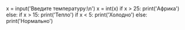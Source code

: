 x = input('Введите температуру:\n')
x = int(x)
if x > 25:
    print('Африка')
else:
    if x > 15:
        print('Тепло')
    if x < 5:
        print('Холодно')
    else:
        print('Нормально')
